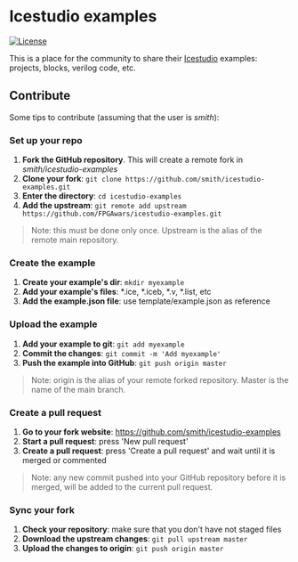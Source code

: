 # Icestudio examples

[![License](http://img.shields.io/:license-gpl-blue.svg)](http://opensource.org/licenses/GPL-3.0)

This is a place for the community to share their [Icestudio](https://github.com/FPGAwars/icestudio) examples: projects, blocks, verilog code, etc.

## Contribute

Some tips to contribute (assuming that the user is *smith*):

### Set up your repo

1. **Fork the GitHub repository**. This will create a remote fork in *smith/icestudio-examples*
2. **Clone your fork**: `git clone https://github.com/smith/icestudio-examples.git`
3. **Enter the directory**: `cd icestudio-examples`
4. **Add the upstream**: `git remote add upstream https://github.com/FPGAwars/icestudio-examples.git`

> Note: this must be done only once. Upstream is the alias of the remote main repository.

### Create the example

1. **Create your example's dir**: `mkdir myexample`
2. **Add your example's files**: \*.ice, \*.iceb, \*.v, \*.list, etc
3. **Add the example.json file**: use template/example.json as reference

### Upload the example

1. **Add your example to git**: `git add myexample`
2. **Commit the changes**: `git commit -m 'Add myexample'`
3. **Push the example into GitHub**: `git push origin master`

> Note: origin is the alias of your remote forked repository. Master is the name of the main branch.

### Create a pull request

1. **Go to your fork website**: https://github.com/smith/icestudio-examples
2. **Start a pull request**: press 'New pull request'
3. **Create a pull request**: press 'Create a pull request' and wait until it is merged or commented

> Note: any new commit pushed into your GitHub repository before it is merged, will be added to the current pull request.

### Sync your fork

1. **Check your repository**: make sure that you don't have not staged files
2. **Download the upstream changes**: `git pull upstream master`
3. **Upload the changes to origin**: `git push origin master`
